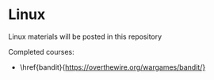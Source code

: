 # Linux
Linux materials will be posted in this repository

Completed courses: 
* \href{bandit}{https://overthewire.org/wargames/bandit/}
